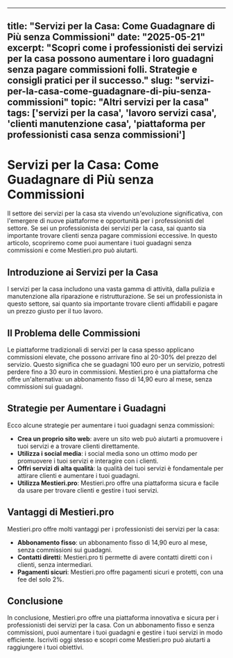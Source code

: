 
---
title: "Servizi per la Casa: Come Guadagnare di Più senza Commissioni"
date: "2025-05-21"
excerpt: "Scopri come i professionisti dei servizi per la casa possono aumentare i loro guadagni senza pagare commissioni folli. Strategie e consigli pratici per il successo."
slug: "servizi-per-la-casa-come-guadagnare-di-piu-senza-commissioni"
topic: "Altri servizi per la casa"
tags: ['servizi per la casa', 'lavoro servizi casa', 'clienti manutenzione casa', 'piattaforma per professionisti casa senza commissioni']
---

# Servizi per la Casa: Come Guadagnare di Più senza Commissioni

Il settore dei servizi per la casa sta vivendo un'evoluzione significativa, con l'emergere di nuove piattaforme e opportunità per i professionisti del settore. Se sei un professionista dei servizi per la casa, sai quanto sia importante trovare clienti senza pagare commissioni eccessive. In questo articolo, scopriremo come puoi aumentare i tuoi guadagni senza commissioni e come Mestieri.pro può aiutarti.

## Introduzione ai Servizi per la Casa

I servizi per la casa includono una vasta gamma di attività, dalla pulizia e manutenzione alla riparazione e ristrutturazione. Se sei un professionista in questo settore, sai quanto sia importante trovare clienti affidabili e pagare un prezzo giusto per il tuo lavoro.

## Il Problema delle Commissioni

Le piattaforme tradizionali di servizi per la casa spesso applicano commissioni elevate, che possono arrivare fino al 20-30% del prezzo del servizio. Questo significa che se guadagni 100 euro per un servizio, potresti perdere fino a 30 euro in commissioni. Mestieri.pro è una piattaforma che offre un'alternativa: un abbonamento fisso di 14,90 euro al mese, senza commissioni sui guadagni.

## Strategie per Aumentare i Guadagni

Ecco alcune strategie per aumentare i tuoi guadagni senza commissioni:

*   **Crea un proprio sito web**: avere un sito web può aiutarti a promuovere i tuoi servizi e a trovare clienti direttamente.
*   **Utilizza i social media**: i social media sono un ottimo modo per promuovere i tuoi servizi e interagire con i clienti.
*   **Offri servizi di alta qualità**: la qualità dei tuoi servizi è fondamentale per attirare clienti e aumentare i tuoi guadagni.
*   **Utilizza Mestieri.pro**: Mestieri.pro offre una piattaforma sicura e facile da usare per trovare clienti e gestire i tuoi servizi.

## Vantaggi di Mestieri.pro

Mestieri.pro offre molti vantaggi per i professionisti dei servizi per la casa:

*   **Abbonamento fisso**: un abbonamento fisso di 14,90 euro al mese, senza commissioni sui guadagni.
*   **Contatti diretti**: Mestieri.pro ti permette di avere contatti diretti con i clienti, senza intermediari.
*   **Pagamenti sicuri**: Mestieri.pro offre pagamenti sicuri e protetti, con una fee del solo 2%.

## Conclusione

In conclusione, Mestieri.pro offre una piattaforma innovativa e sicura per i professionisti dei servizi per la casa. Con un abbonamento fisso e senza commissioni, puoi aumentare i tuoi guadagni e gestire i tuoi servizi in modo efficiente. Iscriviti oggi stesso e scopri come Mestieri.pro può aiutarti a raggiungere i tuoi obiettivi.
